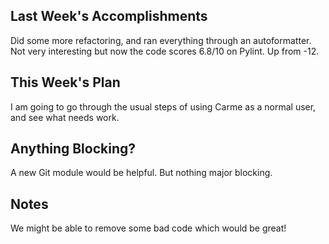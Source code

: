 ## Last Week's Accomplishments

Did some more refactoring, and ran everything through an autoformatter.
Not very interesting but now the code scores 6.8/10 on Pylint. Up from -12.

## This Week's Plan

I am going to go through the usual steps of using Carme as a normal user, and see what needs work.

## Anything Blocking?

A new Git module would be helpful. But nothing major blocking.

## Notes

We might be able to remove some bad code which would be great!
